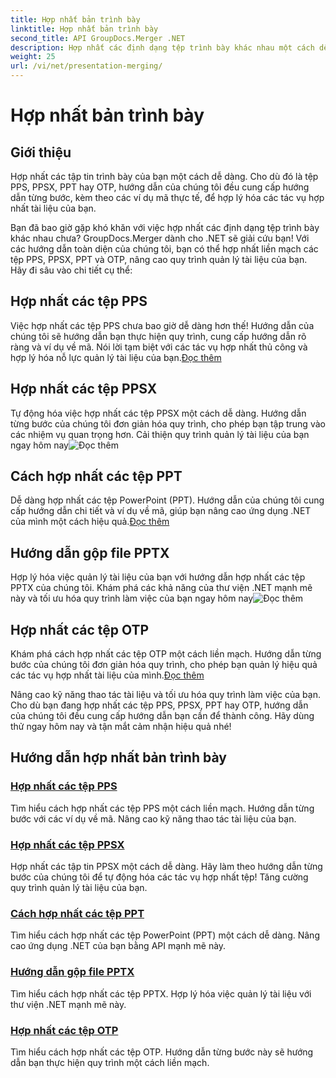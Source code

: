 ```yaml
---
title: Hợp nhất bản trình bày
linktitle: Hợp nhất bản trình bày
second_title: API GroupDocs.Merger .NET
description: Hợp nhất các định dạng tệp trình bày khác nhau một cách dễ dàng. Làm theo hướng dẫn của chúng tôi để hợp nhất các tệp PPS, PPSX, PPT và OTP một cách hiệu quả. #GroupDocs.Sáp nhập
weight: 25
url: /vi/net/presentation-merging/
---
```


# Hợp nhất bản trình bày

## Giới thiệu

Hợp nhất các tập tin trình bày của bạn một cách dễ dàng. Cho dù đó là tệp PPS, PPSX, PPT hay OTP, hướng dẫn của chúng tôi đều cung cấp hướng dẫn từng bước, kèm theo các ví dụ mã thực tế, để hợp lý hóa các tác vụ hợp nhất tài liệu của bạn.

Bạn đã bao giờ gặp khó khăn với việc hợp nhất các định dạng tệp trình bày khác nhau chưa? GroupDocs.Merger dành cho .NET sẽ giải cứu bạn! Với các hướng dẫn toàn diện của chúng tôi, bạn có thể hợp nhất liền mạch các tệp PPS, PPSX, PPT và OTP, nâng cao quy trình quản lý tài liệu của bạn. Hãy đi sâu vào chi tiết cụ thể:

##  Hợp nhất các tệp PPS

 Việc hợp nhất các tệp PPS chưa bao giờ dễ dàng hơn thế! Hướng dẫn của chúng tôi sẽ hướng dẫn bạn thực hiện quy trình, cung cấp hướng dẫn rõ ràng và ví dụ về mã. Nói lời tạm biệt với các tác vụ hợp nhất thủ công và hợp lý hóa nỗ lực quản lý tài liệu của bạn.[Đọc thêm](./merge-pps-files/)

##  Hợp nhất các tệp PPSX

 Tự động hóa việc hợp nhất các tệp PPSX một cách dễ dàng. Hướng dẫn từng bước của chúng tôi đơn giản hóa quy trình, cho phép bạn tập trung vào các nhiệm vụ quan trọng hơn. Cải thiện quy trình quản lý tài liệu của bạn ngay hôm nay![Đọc thêm](./merging-ppsx-files/)

##  Cách hợp nhất các tệp PPT

 Dễ dàng hợp nhất các tệp PowerPoint (PPT). Hướng dẫn của chúng tôi cung cấp hướng dẫn chi tiết và ví dụ về mã, giúp bạn nâng cao ứng dụng .NET của mình một cách hiệu quả.[Đọc thêm](./how-to-merge-ppt-files/)

##  Hướng dẫn gộp file PPTX

 Hợp lý hóa việc quản lý tài liệu của bạn với hướng dẫn hợp nhất các tệp PPTX của chúng tôi. Khám phá các khả năng của thư viện .NET mạnh mẽ này và tối ưu hóa quy trình làm việc của bạn ngay hôm nay![Đọc thêm](./guide-merging-pptx-files/)

##  Hợp nhất các tệp OTP

Khám phá cách hợp nhất các tệp OTP một cách liền mạch. Hướng dẫn từng bước của chúng tôi đơn giản hóa quy trình, cho phép bạn quản lý hiệu quả các tác vụ hợp nhất tài liệu của mình.[Đọc thêm](./merging-otp-files/)

Nâng cao kỹ năng thao tác tài liệu và tối ưu hóa quy trình làm việc của bạn. Cho dù bạn đang hợp nhất các tệp PPS, PPSX, PPT hay OTP, hướng dẫn của chúng tôi đều cung cấp hướng dẫn bạn cần để thành công. Hãy dùng thử ngay hôm nay và tận mắt cảm nhận hiệu quả nhé!
## Hướng dẫn hợp nhất bản trình bày
### [Hợp nhất các tệp PPS](./merge-pps-files/)
Tìm hiểu cách hợp nhất các tệp PPS một cách liền mạch. Hướng dẫn từng bước với các ví dụ về mã. Nâng cao kỹ năng thao tác tài liệu của bạn.
### [Hợp nhất các tệp PPSX](./merging-ppsx-files/)
Hợp nhất các tập tin PPSX một cách dễ dàng. Hãy làm theo hướng dẫn từng bước của chúng tôi để tự động hóa các tác vụ hợp nhất tệp! Tăng cường quy trình quản lý tài liệu của bạn.
### [Cách hợp nhất các tệp PPT](./how-to-merge-ppt-files/)
Tìm hiểu cách hợp nhất các tệp PowerPoint (PPT) một cách dễ dàng. Nâng cao ứng dụng .NET của bạn bằng API mạnh mẽ này.
### [Hướng dẫn gộp file PPTX](./guide-merging-pptx-files/)
Tìm hiểu cách hợp nhất các tệp PPTX. Hợp lý hóa việc quản lý tài liệu với thư viện .NET mạnh mẽ này.
### [Hợp nhất các tệp OTP](./merging-otp-files/)
Tìm hiểu cách hợp nhất các tệp OTP. Hướng dẫn từng bước này sẽ hướng dẫn bạn thực hiện quy trình một cách liền mạch.